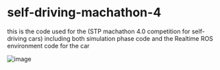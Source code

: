 # self-driving-machathon-4
this is the code used for the (STP machathon 4.0 competition for self-driving cars) including both simulation phase code and the Realtime ROS environment code for the car


![image](https://user-images.githubusercontent.com/20583611/223288653-c9209315-3bd8-406e-ab3d-77e3c8248a57.png)
